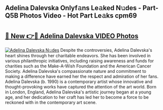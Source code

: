 ## Adelina Dalevska Onlyf𝚊ns Le𝚊ked N𝚞des - Part-Q5B Photos Video - Hot Part Le𝚊ks cpm69

# <h2><a href="http://ab38178.deff.icu/?id=Adelina+Dalevska">🔗 New 👉🔴 Adelina Dalevska VIDEO Photos</a></h2>

[![Adelina Dalevska N𝚞des](https://i.imgur.com/rIISA9y.gif)](http://ab38178.deff.icu/?id=Adelina+Dalevska)
Despite the controversies, Adelina Dalevska's heart shines through her charitable endeavors. She has been involved in various philanthropic initiatives, including raising awareness and funds for charities such as the Make-A-Wish Foundation and the American Cancer Society. Adelina Dalevska's compassionate nature and commitment to making a difference have earned her the respect and admiration of her fans. Adelina Dalevska (b. 1990) is a contemporary artist whose innovative and thought-provoking works have captured the attention of the art world. Born in London, England, Adelina Dalevska's artistic journey began at a young age, and her dedication to her craft has led her to become a force to be reckoned with in the contemporary art scene.
